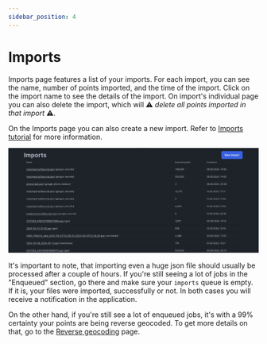 ```yaml
---
sidebar_position: 4
---
```


# Imports

Imports page features a list of your imports. For each import, you can see the name, number of points imported, and the time of the import. Click on the import name to see the details of the import. On import's individual page you can also delete the import, which will ⚠️ *delete all points imported in that import* ⚠️.

On the Imports page you can also create a new import. Refer to [Imports tutorial](/docs/tutorials/import-existing-data) for more information.

![Imports](./images/imports.jpeg)

It's important to note, that importing even a huge json file should usually be processed after a couple of hours. If you're still seeing a lot of jobs in the "Enqueued" section, go there and make sure your `imports` queue is empty. If it is, your files were imported, successfully or not. In both cases you will receive a notification in the application.

On the other hand, if you're still see a lot of enqueued jobs, it's with a 99% certainty your points are being reverse geocoded. To get more details on that, go to the [Reverse geocoding](/docs/tutorials/reverse-geocoding) page.
